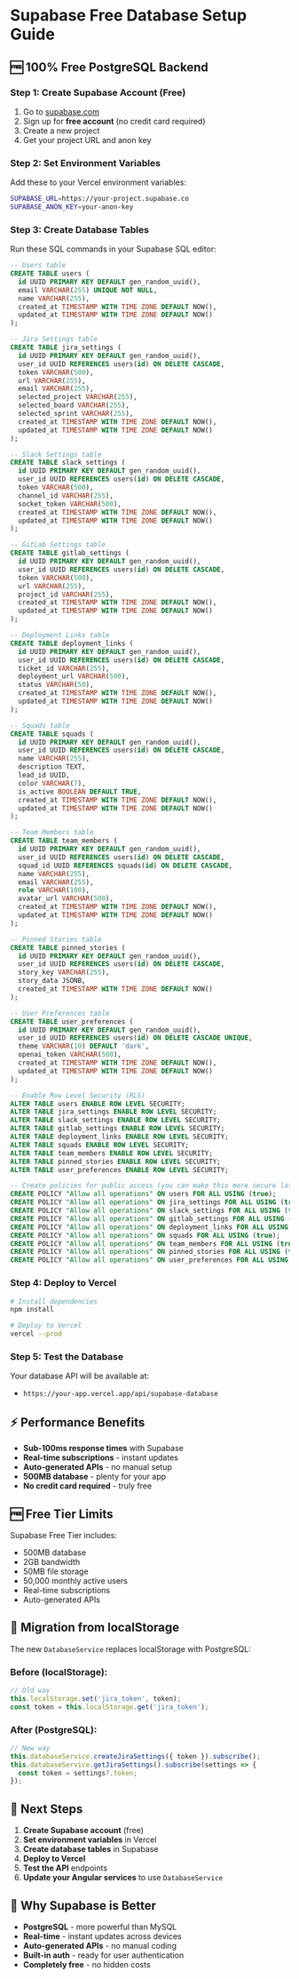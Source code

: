 # Supabase Free Database Setup Guide

## 🆓 **100% Free PostgreSQL Backend**

### Step 1: Create Supabase Account (Free)
1. Go to [supabase.com](https://supabase.com)
2. Sign up for **free account** (no credit card required)
3. Create a new project
4. Get your project URL and anon key

### Step 2: Set Environment Variables
Add these to your Vercel environment variables:

```bash
SUPABASE_URL=https://your-project.supabase.co
SUPABASE_ANON_KEY=your-anon-key
```

### Step 3: Create Database Tables
Run these SQL commands in your Supabase SQL editor:

```sql
-- Users table
CREATE TABLE users (
  id UUID PRIMARY KEY DEFAULT gen_random_uuid(),
  email VARCHAR(255) UNIQUE NOT NULL,
  name VARCHAR(255),
  created_at TIMESTAMP WITH TIME ZONE DEFAULT NOW(),
  updated_at TIMESTAMP WITH TIME ZONE DEFAULT NOW()
);

-- Jira Settings table
CREATE TABLE jira_settings (
  id UUID PRIMARY KEY DEFAULT gen_random_uuid(),
  user_id UUID REFERENCES users(id) ON DELETE CASCADE,
  token VARCHAR(500),
  url VARCHAR(255),
  email VARCHAR(255),
  selected_project VARCHAR(255),
  selected_board VARCHAR(255),
  selected_sprint VARCHAR(255),
  created_at TIMESTAMP WITH TIME ZONE DEFAULT NOW(),
  updated_at TIMESTAMP WITH TIME ZONE DEFAULT NOW()
);

-- Slack Settings table
CREATE TABLE slack_settings (
  id UUID PRIMARY KEY DEFAULT gen_random_uuid(),
  user_id UUID REFERENCES users(id) ON DELETE CASCADE,
  token VARCHAR(500),
  channel_id VARCHAR(255),
  socket_token VARCHAR(500),
  created_at TIMESTAMP WITH TIME ZONE DEFAULT NOW(),
  updated_at TIMESTAMP WITH TIME ZONE DEFAULT NOW()
);

-- GitLab Settings table
CREATE TABLE gitlab_settings (
  id UUID PRIMARY KEY DEFAULT gen_random_uuid(),
  user_id UUID REFERENCES users(id) ON DELETE CASCADE,
  token VARCHAR(500),
  url VARCHAR(255),
  project_id VARCHAR(255),
  created_at TIMESTAMP WITH TIME ZONE DEFAULT NOW(),
  updated_at TIMESTAMP WITH TIME ZONE DEFAULT NOW()
);

-- Deployment Links table
CREATE TABLE deployment_links (
  id UUID PRIMARY KEY DEFAULT gen_random_uuid(),
  user_id UUID REFERENCES users(id) ON DELETE CASCADE,
  ticket_id VARCHAR(255),
  deployment_url VARCHAR(500),
  status VARCHAR(50),
  created_at TIMESTAMP WITH TIME ZONE DEFAULT NOW(),
  updated_at TIMESTAMP WITH TIME ZONE DEFAULT NOW()
);

-- Squads table
CREATE TABLE squads (
  id UUID PRIMARY KEY DEFAULT gen_random_uuid(),
  user_id UUID REFERENCES users(id) ON DELETE CASCADE,
  name VARCHAR(255),
  description TEXT,
  lead_id UUID,
  color VARCHAR(7),
  is_active BOOLEAN DEFAULT TRUE,
  created_at TIMESTAMP WITH TIME ZONE DEFAULT NOW(),
  updated_at TIMESTAMP WITH TIME ZONE DEFAULT NOW()
);

-- Team Members table
CREATE TABLE team_members (
  id UUID PRIMARY KEY DEFAULT gen_random_uuid(),
  user_id UUID REFERENCES users(id) ON DELETE CASCADE,
  squad_id UUID REFERENCES squads(id) ON DELETE CASCADE,
  name VARCHAR(255),
  email VARCHAR(255),
  role VARCHAR(100),
  avatar_url VARCHAR(500),
  created_at TIMESTAMP WITH TIME ZONE DEFAULT NOW(),
  updated_at TIMESTAMP WITH TIME ZONE DEFAULT NOW()
);

-- Pinned Stories table
CREATE TABLE pinned_stories (
  id UUID PRIMARY KEY DEFAULT gen_random_uuid(),
  user_id UUID REFERENCES users(id) ON DELETE CASCADE,
  story_key VARCHAR(255),
  story_data JSONB,
  created_at TIMESTAMP WITH TIME ZONE DEFAULT NOW()
);

-- User Preferences table
CREATE TABLE user_preferences (
  id UUID PRIMARY KEY DEFAULT gen_random_uuid(),
  user_id UUID REFERENCES users(id) ON DELETE CASCADE UNIQUE,
  theme VARCHAR(10) DEFAULT 'dark',
  openai_token VARCHAR(500),
  created_at TIMESTAMP WITH TIME ZONE DEFAULT NOW(),
  updated_at TIMESTAMP WITH TIME ZONE DEFAULT NOW()
);

-- Enable Row Level Security (RLS)
ALTER TABLE users ENABLE ROW LEVEL SECURITY;
ALTER TABLE jira_settings ENABLE ROW LEVEL SECURITY;
ALTER TABLE slack_settings ENABLE ROW LEVEL SECURITY;
ALTER TABLE gitlab_settings ENABLE ROW LEVEL SECURITY;
ALTER TABLE deployment_links ENABLE ROW LEVEL SECURITY;
ALTER TABLE squads ENABLE ROW LEVEL SECURITY;
ALTER TABLE team_members ENABLE ROW LEVEL SECURITY;
ALTER TABLE pinned_stories ENABLE ROW LEVEL SECURITY;
ALTER TABLE user_preferences ENABLE ROW LEVEL SECURITY;

-- Create policies for public access (you can make this more secure later)
CREATE POLICY "Allow all operations" ON users FOR ALL USING (true);
CREATE POLICY "Allow all operations" ON jira_settings FOR ALL USING (true);
CREATE POLICY "Allow all operations" ON slack_settings FOR ALL USING (true);
CREATE POLICY "Allow all operations" ON gitlab_settings FOR ALL USING (true);
CREATE POLICY "Allow all operations" ON deployment_links FOR ALL USING (true);
CREATE POLICY "Allow all operations" ON squads FOR ALL USING (true);
CREATE POLICY "Allow all operations" ON team_members FOR ALL USING (true);
CREATE POLICY "Allow all operations" ON pinned_stories FOR ALL USING (true);
CREATE POLICY "Allow all operations" ON user_preferences FOR ALL USING (true);
```

### Step 4: Deploy to Vercel
```bash
# Install dependencies
npm install

# Deploy to Vercel
vercel --prod
```

### Step 5: Test the Database
Your database API will be available at:
- `https://your-app.vercel.app/api/supabase-database`

## ⚡ **Performance Benefits**

- **Sub-100ms response times** with Supabase
- **Real-time subscriptions** - instant updates
- **Auto-generated APIs** - no manual setup
- **500MB database** - plenty for your app
- **No credit card required** - truly free

## 🆓 **Free Tier Limits**

Supabase Free Tier includes:
- 500MB database
- 2GB bandwidth
- 50MB file storage
- 50,000 monthly active users
- Real-time subscriptions
- Auto-generated APIs

## 🔄 **Migration from localStorage**

The new `DatabaseService` replaces localStorage with PostgreSQL:

### Before (localStorage):
```typescript
// Old way
this.localStorage.set('jira_token', token);
const token = this.localStorage.get('jira_token');
```

### After (PostgreSQL):
```typescript
// New way
this.databaseService.createJiraSettings({ token }).subscribe();
this.databaseService.getJiraSettings().subscribe(settings => {
  const token = settings?.token;
});
```

## 🎯 **Next Steps**

1. **Create Supabase account** (free)
2. **Set environment variables** in Vercel
3. **Create database tables** in Supabase
4. **Deploy to Vercel**
5. **Test the API** endpoints
6. **Update your Angular services** to use `DatabaseService`

## 🚀 **Why Supabase is Better**

- **PostgreSQL** - more powerful than MySQL
- **Real-time** - instant updates across devices
- **Auto-generated APIs** - no manual coding
- **Built-in auth** - ready for user authentication
- **Completely free** - no hidden costs 